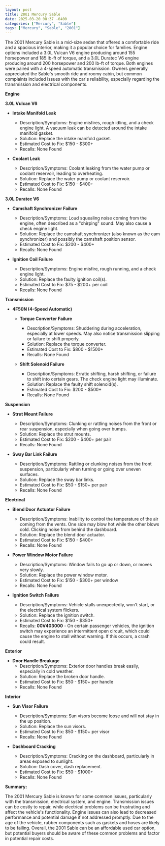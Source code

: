 ```yaml
---
layout: post
title: 2001 Mercury Sable
date: 2025-03-20 08:37 -0400
categories: ["Mercury", "Sable"]
tags: ["Mercury", "Sable", "2001"]
---
```

The 2001 Mercury Sable is a mid-size sedan that offered a comfortable ride and a spacious interior, making it a popular choice for families. Engine options included a 3.0L Vulcan V6 engine producing around 155 horsepower and 185 lb-ft of torque, and a 3.0L Duratec V6 engine producing around 200 horsepower and 200 lb-ft of torque. Both engines were paired with a 4-speed automatic transmission. Owners generally appreciated the Sable's smooth ride and roomy cabin, but common complaints included issues with the car's reliability, especially regarding the transmission and electrical components.

**Engine**

**3.0L Vulcan V6**

*   **Intake Manifold Leak**
    *   Description/Symptoms: Engine misfires, rough idling, and a check engine light. A vacuum leak can be detected around the intake manifold gasket.
    *   Solution: Replace the intake manifold gasket.
    *   Estimated Cost to Fix: $150 - $300+
    *   Recalls: None Found

*   **Coolant Leak**
    *   Description/Symptoms: Coolant leaking from the water pump or coolant reservoir, leading to overheating.
    *   Solution: Replace the water pump or coolant reservoir.
    *   Estimated Cost to Fix: $150 - $400+
    *   Recalls: None Found

**3.0L Duratec V6**

*   **Camshaft Synchronizer Failure**
    *   Description/Symptoms: Loud squealing noise coming from the engine, often described as a "chirping" sound. May also cause a check engine light.
    *   Solution: Replace the camshaft synchronizer (also known as the cam synchronizer) and possibly the camshaft position sensor.
    *   Estimated Cost to Fix: $200 - $400+
    *   Recalls: None Found

*   **Ignition Coil Failure**
    *   Description/Symptoms: Engine misfire, rough running, and a check engine light.
    *   Solution: Replace the faulty ignition coil(s).
    *   Estimated Cost to Fix: $75 - $200+ per coil
    *   Recalls: None Found

**Transmission**

*   **4F50N (4-Speed Automatic)**

    *   **Torque Converter Failure**
        *   Description/Symptoms: Shuddering during acceleration, especially at lower speeds. May also notice transmission slipping or failure to shift properly.
        *   Solution: Replace the torque converter.
        *   Estimated Cost to Fix: $800 - $1500+
        *   Recalls: None Found

    *   **Shift Solenoid Failure**
        *   Description/Symptoms: Erratic shifting, harsh shifting, or failure to shift into certain gears. The check engine light may illuminate.
        *   Solution: Replace the faulty shift solenoid(s).
        *   Estimated Cost to Fix: $200 - $500+
        *   Recalls: None Found

**Suspension**

*   **Strut Mount Failure**
    *   Description/Symptoms: Clunking or rattling noises from the front or rear suspension, especially when going over bumps.
    *   Solution: Replace the strut mounts.
    *   Estimated Cost to Fix: $200 - $400+ per pair
    *   Recalls: None Found

*   **Sway Bar Link Failure**
    *   Description/Symptoms: Rattling or clunking noises from the front suspension, particularly when turning or going over uneven surfaces.
    *   Solution: Replace the sway bar links.
    *   Estimated Cost to Fix: $50 - $150+ per pair
    *   Recalls: None Found

**Electrical**

*   **Blend Door Actuator Failure**
    *   Description/Symptoms: Inability to control the temperature of the air coming from the vents. One side may blow hot while the other blows cold. Clicking noise from behind the dashboard.
    *   Solution: Replace the blend door actuator.
    *   Estimated Cost to Fix: $150 - $400+
    *   Recalls: None Found

*   **Power Window Motor Failure**
    *   Description/Symptoms: Window fails to go up or down, or moves very slowly.
    *   Solution: Replace the power window motor.
    *   Estimated Cost to Fix: $150 - $300+ per window
    *   Recalls: None Found

*   **Ignition Switch Failure**
    *   Description/Symptoms: Vehicle stalls unexpectedly, won't start, or the electrical system flickers.
    *   Solution: Replace the ignition switch.
    *   Estimated Cost to Fix: $150 - $350+
    *   Recalls: **00V403000** - On certain passenger vehicles, the ignition switch may experience an intermittent open circuit, which could cause the engine to stall without warning. If this occurs, a crash could result.

**Exterior**

*   **Door Handle Breakage**
    *   Description/Symptoms: Exterior door handles break easily, especially in cold weather.
    *   Solution: Replace the broken door handle.
    *   Estimated Cost to Fix: $50 - $150+ per handle
    *   Recalls: None Found

**Interior**

*   **Sun Visor Failure**
    *   Description/Symptoms: Sun visors become loose and will not stay in the up position.
    *   Solution: Replace the sun visors.
    *   Estimated Cost to Fix: $50 - $150+ per visor
    *   Recalls: None Found

*   **Dashboard Cracking**
    *   Description/Symptoms: Cracking on the dashboard, particularly in areas exposed to sunlight.
    *   Solution: Dash cover, dash replacement.
    *   Estimated Cost to Fix: $50 - $1000+
    *   Recalls: None Found

**Summary:**

The 2001 Mercury Sable is known for some common issues, particularly with the transmission, electrical system, and engine. Transmission issues can be costly to repair, while electrical problems can be frustrating and affect the vehicle's functionality. Engine issues can also lead to decreased performance and potential damage if not addressed promptly. Due to the age of the vehicle, rubber components such as gaskets and hoses are likely to be failing. Overall, the 2001 Sable can be an affordable used car option, but potential buyers should be aware of these common problems and factor in potential repair costs.

